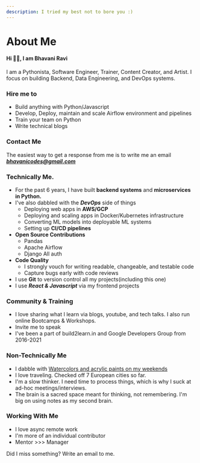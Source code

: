 ```yaml
---
description: I tried my best not to bore you :)
---
```


# About Me

#### Hi 👋🏻, I am Bhavani Ravi

I am a Pythonista, Software Engineer, Trainer, Content Creator, and Artist. I focus on building Backend, Data Engineering, and DevOps systems.

### Hire me to

* Build anything with Python/Javascript
* Develop, Deploy, maintain and scale Airflow environment and pipelines
* Train your team on Python
* Write technical blogs&#x20;

### Contact Me

The easiest way to get a response from me is to write me an email _**bhavanicodes@gmail.com**_

### Technically Me.

* For the past 6 years, I have built **backend systems** and **microservices in Python.**
* I've also dabbled with the _**DevOps**_ side of things
  * Deploying web apps in **AWS/GCP**
  * Deploying and scaling apps in Docker/Kubernetes infrastructure
  * Converting ML models into deployable ML systems
  * Setting up **CI/CD pipelines**
* **Open Source Contributions**
  * Pandas
  * Apache Airflow
  * Django All auth
* **Code Quality**
  * I strongly vouch for writing readable, changeable, and testable code
  * Capture bugs early with code reviews
* I use **Git** to version control all my projects(including this one)
* I use _**React & Javascript**_ via my frontend projects

### Community & Training

* I love sharing what I learn via blogs, youtube, and tech talks. I also run online Bootcamps & Workshops.
* Invite me to speak
* I've been a part of build2learn.in and Google Developers Group from 2016-2021

### Non-Technically Me

* I dabble with [Watercolors and acrylic paints on my weekends](https://instagram.com/art.oh.heart)
* I love traveling. Checked off 7 European cities so far.
* I'm a slow thinker. I need time to process things, which is why I suck at ad-hoc meetings/interviews.
* The brain is a sacred space meant for thinking, not remembering. I'm big on using notes as my second brain.

### Working With Me

* I love async remote work
* I'm more of an individual contributor
* Mentor >>> Manager

Did I miss something? Write an email to me.
